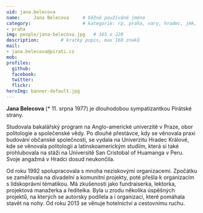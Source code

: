 ```yaml
---
uid: jana.belecova
name:     Jana Belecova  	# běžně používáné jméno
category:                 	# kategorie: rp, praha, vary, hradec, jmk, senat
- praha
img: people/jana-belecova.jpg   # 165 x 220
description:      	# kratký popis, max 160 znaků
mail:
- jana.belecova@pirati.cz
mob:
profiles:
  github:       
  facebook:    
  twitter: 		  
  flickr:		  
heroImg: banner-default.jpg  
---
```


**Jana Belecova** (* 11. srpna 1977) je dlouhodobou sympatizantkou Pirátské strany. 

Studovala bakalářský program na Anglo-americké univerzitě v Praze, obor politologie a společenské vědy. Po dlouhé přestávce, kdy se věnovala praxi budování občanské společnosti, se vydala na Univerzitu Hradec Králové, kde se věnovala politologii a latinskoamerickým studiím, která si také prohlubovala na stáži na Universitě San Cristobal of Huamanga v Peru. Svoje angažmá v Hradci dosud neukončila.

Od roku 1992 spolupracovala s mnoha neziskovými organizacemi. Zpočátku se zaměřovala na divadelní a komunitní projekty, poté přešla k organizacím s lidskoprávní tématikou. Má zkušenosti jako fundraiserka, lektorka, projektová manažerka a ředitelka. Byla u zrodu několika úspěšných projektů, na kterých se autorsky podílela a i organizací, které pomáhala stavět na nohy. Od roku 2013 se věnuje hotelnictví a cestovnímu ruchu.
